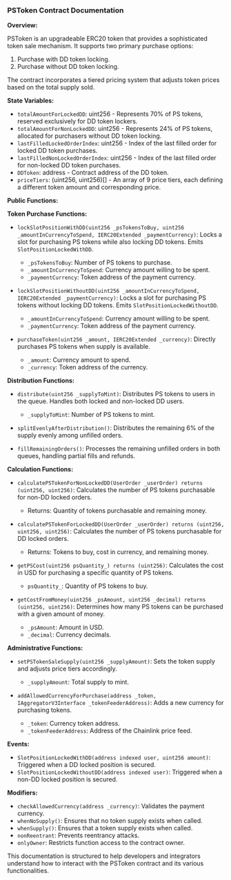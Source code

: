 ### **PSToken Contract Documentation**

**Overview:**

PSToken is an upgradeable ERC20 token that provides a sophisticated token sale mechanism. It supports two primary purchase options:
1. Purchase with DD token locking.
2. Purchase without DD token locking.

The contract incorporates a tiered pricing system that adjusts token prices based on the total supply sold.

**State Variables:**
- `totalAmountForLockedDD`: uint256 - Represents 70% of PS tokens, reserved exclusively for DD token lockers.
- `totalAmountForNonLockedDD`: uint256 - Represents 24% of PS tokens, allocated for purchasers without DD token locking.
- `lastFilledLockedOrderIndex`: uint256 - Index of the last filled order for locked DD token purchases.
- `lastFilledNonLockedOrderIndex`: uint256 - Index of the last filled order for non-locked DD token purchases.
- `DDToken`: address - Contract address of the DD token.
- `priceTiers`: (uint256, uint256)[] - An array of 9 price tiers, each defining a different token amount and corresponding price.

**Public Functions:**

**Token Purchase Functions:**

- `lockSlotPositionWithDD(uint256 _psTokensToBuy, uint256 _amountInCurrencyToSpend, IERC20Extended _paymentCurrency)`: Locks a slot for purchasing PS tokens while also locking DD tokens. Emits `SlotPositionLockedWithDD`.
  - `_psTokensToBuy`: Number of PS tokens to purchase.
  - `_amountInCurrencyToSpend`: Currency amount willing to be spent.
  - `_paymentCurrency`: Token address of the payment currency.

- `lockSlotPositionWithoutDD(uint256 _amountInCurrencyToSpend, IERC20Extended _paymentCurrency)`: Locks a slot for purchasing PS tokens without locking DD tokens. Emits `SlotPositionLockedWithoutDD`.
  - `_amountInCurrencyToSpend`: Currency amount willing to be spent.
  - `_paymentCurrency`: Token address of the payment currency.

- `purchaseToken(uint256 _amount, IERC20Extended _currency)`: Directly purchases PS tokens when supply is available.
  - `_amount`: Currency amount to spend.
  - `_currency`: Token address of the currency.

**Distribution Functions:**

- `distribute(uint256 _supplyToMint)`: Distributes PS tokens to users in the queue. Handles both locked and non-locked DD users.
  - `_supplyToMint`: Number of PS tokens to mint.

- `splitEvenlyAfterDistribution()`: Distributes the remaining 6% of the supply evenly among unfilled orders.

- `fillRemainingOrders()`: Processes the remaining unfilled orders in both queues, handling partial fills and refunds.

**Calculation Functions:**

- `calculatePSTokenForNonLockedDD(UserOrder _userOrder) returns (uint256, uint256)`: Calculates the number of PS tokens purchasable for non-DD locked orders.
  - Returns: Quantity of tokens purchasable and remaining money.

- `calculatePSTokenForLockedDD(UserOrder _userOrder) returns (uint256, uint256, uint256)`: Calculates the number of PS tokens purchasable for DD locked orders.
  - Returns: Tokens to buy, cost in currency, and remaining money.

- `getPSCost(uint256 psQuantity_) returns (uint256)`: Calculates the cost in USD for purchasing a specific quantity of PS tokens.
  - `psQuantity_`: Quantity of PS tokens to buy.

- `getCostFromMoney(uint256 _psAmount, uint256 _decimal) returns (uint256, uint256)`: Determines how many PS tokens can be purchased with a given amount of money.
  - `_psAmount`: Amount in USD.
  - `_decimal`: Currency decimals.

**Administrative Functions:**

- `setPSTokenSaleSupply(uint256 _supplyAmount)`: Sets the token supply and adjusts price tiers accordingly.
  - `_supplyAmount`: Total supply to mint.

- `addAllowedCurrencyForPurchase(address _token, IAggregatorV3Interface _tokenFeederAddress)`: Adds a new currency for purchasing tokens.
  - `_token`: Currency token address.
  - `_tokenFeederAddress`: Address of the Chainlink price feed.

**Events:**
- `SlotPositionLockedWithDD(address indexed user, uint256 amount)`: Triggered when a DD locked position is secured.
- `SlotPositionLockedWithoutDD(address indexed user)`: Triggered when a non-DD locked position is secured.

**Modifiers:**
- `checkAllowedCurrency(address _currency)`: Validates the payment currency.
- `whenNoSupply()`: Ensures that no token supply exists when called.
- `whenSupply()`: Ensures that a token supply exists when called.
- `nonReentrant`: Prevents reentrancy attacks.
- `onlyOwner`: Restricts function access to the contract owner.

This documentation is structured to help developers and integrators understand how to interact with the PSToken contract and its various functionalities.